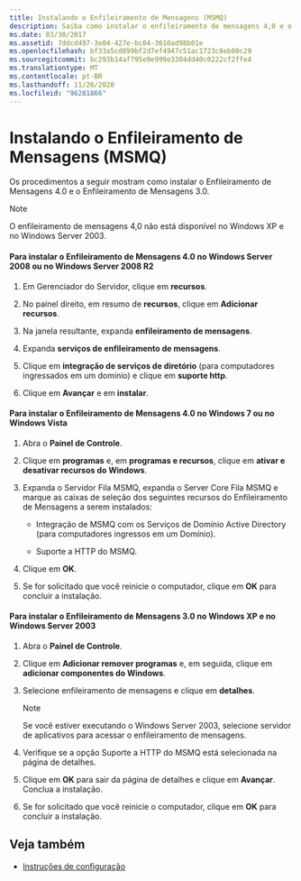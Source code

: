 ```yaml
---
title: Instalando o Enfileiramento de Mensagens (MSMQ)
description: Saiba como instalar o enfileiramento de mensagens 4,0 e o enfileiramento de mensagens 3,0 para usar os exemplos do WFC como parte de um procedimento de instalação única.
ms.date: 03/30/2017
ms.assetid: 7ddcd497-3e04-427e-bc04-3610ad98b01e
ms.openlocfilehash: bf33a5cd899bf2d7ef4947c51ac1723c8eb80c29
ms.sourcegitcommit: bc293b14af795e0e999e3304dd40c0222cf2ffe4
ms.translationtype: MT
ms.contentlocale: pt-BR
ms.lasthandoff: 11/26/2020
ms.locfileid: "96281866"
---
```

# <a name="installing-message-queuing-msmq"></a>Instalando o Enfileiramento de Mensagens (MSMQ)

Os procedimentos a seguir mostram como instalar o Enfileiramento de Mensagens 4.0 e o Enfileiramento de Mensagens 3.0.  
  
> [!NOTE]
> O enfileiramento de mensagens 4,0 não está disponível no Windows XP e no Windows Server 2003.  
  
#### <a name="to-install-message-queuing-40-on-windows-server-2008-or-windows-server-2008-r2"></a>Para instalar o Enfileiramento de Mensagens 4.0 no Windows Server 2008 ou no Windows Server 2008 R2  
  
1. Em Gerenciador do Servidor, clique em **recursos**.  
  
2. No painel direito, em resumo de **recursos**, clique em **Adicionar recursos**.  
  
3. Na janela resultante, expanda **enfileiramento de mensagens**.  
  
4. Expanda **serviços de enfileiramento de mensagens**.  
  
5. Clique em **integração de serviços de diretório** (para computadores ingressados em um domínio) e clique em **suporte http**.  
  
6. Clique em **Avançar** e em **instalar**.  
  
#### <a name="to-install-message-queuing-40-on-windows-7-or-windows-vista"></a>Para instalar o Enfileiramento de Mensagens 4.0 no Windows 7 ou no Windows Vista  
  
1. Abra o **Painel de Controle**.  
  
2. Clique em **programas** e, em **programas e recursos**, clique em **ativar e desativar recursos do Windows**.  
  
3. Expanda o Servidor Fila MSMQ, expanda o Server Core Fila MSMQ e marque as caixas de seleção dos seguintes recursos do Enfileiramento de Mensagens a serem instalados:  
  
    - Integração de MSMQ com os Serviços de Domínio Active Directory (para computadores ingressos em um Domínio).  
  
    - Suporte a HTTP do MSMQ.  
  
4. Clique em **OK**.  
  
5. Se for solicitado que você reinicie o computador, clique em **OK** para concluir a instalação.  
  
#### <a name="to-install-message-queuing-30-on-windows-xp-and-windows-server-2003"></a>Para instalar o Enfileiramento de Mensagens 3.0 no Windows XP e no Windows Server 2003  
  
1. Abra o **Painel de Controle**.  
  
2. Clique em **Adicionar remover programas** e, em seguida, clique em **adicionar componentes do Windows**.  
  
3. Selecione enfileiramento de mensagens e clique em **detalhes**.  
  
    > [!NOTE]
    > Se você estiver executando o Windows Server 2003, selecione servidor de aplicativos para acessar o enfileiramento de mensagens.  
  
4. Verifique se a opção Suporte a HTTP do MSMQ está selecionada na página de detalhes.  
  
5. Clique em **OK** para sair da página de detalhes e clique em **Avançar**. Conclua a instalação.  
  
6. Se for solicitado que você reinicie o computador, clique em **OK** para concluir a instalação.  
  
## <a name="see-also"></a>Veja também

- [Instruções de configuração](set-up-instructions.md)
